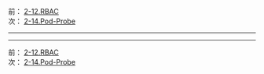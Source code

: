 前： [2-12.RBAC](2-12.RBAC.md)  
次： [2-14.Pod-Probe](2-14.Pod-Probe.md)  

---

---

前： [2-12.RBAC](2-12.RBAC.md)  
次： [2-14.Pod-Probe](2-14.Pod-Probe.md)  
